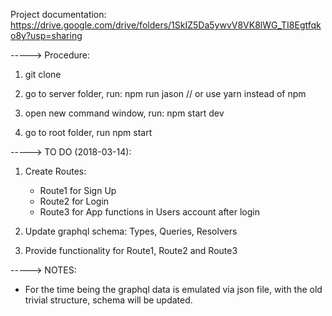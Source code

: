 Project documentation: https://drive.google.com/drive/folders/1SkIZ5Da5ywvV8VK8lWG_TI8Egtfqko8y?usp=sharing


-----> Procedure:

1) git clone

2) go to server folder, run: npm run jason       // or use yarn instead of npm

3) open new command window, run: npm start dev

4) go to root folder, run npm start




-----> TO DO (2018-03-14):

1) Create Routes:
    - Route1 for Sign Up
    - Route2 for Login
    - Route3 for App functions in Users account after login

2) Update graphql schema: Types, Queries, Resolvers

3) Provide functionality for Route1, Route2 and Route3



-----> NOTES:

- For the time being the graphql data is emulated via json file,
  with the old trivial structure, schema will be updated.

